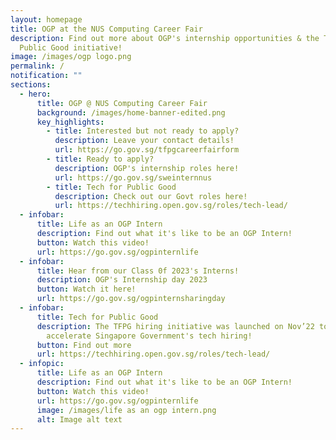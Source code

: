 ```yaml
---
layout: homepage
title: OGP at the NUS Computing Career Fair
description: Find out more about OGP's internship opportunities & the Tech for
  Public Good initiative!
image: /images/ogp logo.png
permalink: /
notification: ""
sections:
  - hero:
      title: OGP @ NUS Computing Career Fair
      background: /images/home-banner-edited.png
      key_highlights:
        - title: Interested but not ready to apply?
          description: Leave your contact details!
          url: https://go.gov.sg/tfpgcareerfairform
        - title: Ready to apply?
          description: OGP's internship roles here!
          url: https://go.gov.sg/sweinternnus
        - title: Tech for Public Good
          description: Check out our Govt roles here!
          url: https://techhiring.open.gov.sg/roles/tech-lead/
  - infobar:
      title: Life as an OGP Intern
      description: Find out what it's like to be an OGP Intern!
      button: Watch this video!
      url: https://go.gov.sg/ogpinternlife
  - infobar:
      title: Hear from our Class 0f 2023's Interns!
      description: OGP's Internship day 2023
      button: Watch it here!
      url: https://go.gov.sg/ogpinternsharingday
  - infobar:
      title: Tech for Public Good
      description: The TFPG hiring initiative was launched on Nov’22 to consolidate &
        accelerate Singapore Government's tech hiring!
      button: Find out more
      url: https://techhiring.open.gov.sg/roles/tech-lead/
  - infopic:
      title: Life as an OGP Intern
      description: Find out what it's like to be an OGP Intern!
      button: Watch this video!
      url: https://go.gov.sg/ogpinternlife
      image: /images/life as an ogp intern.png
      alt: Image alt text
---
```

